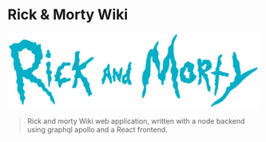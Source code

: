 # Rick & Morty Wiki

![Rick & Morty](/resources/images/banner.png)

> Rick and morty Wiki web application, written with a node backend using graphql apollo and a React frontend.
